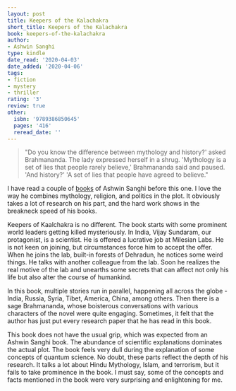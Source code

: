 ```yaml
---
layout: post
title: Keepers of the Kalachakra
short_title: Keepers of the Kalachakra
book: keepers-of-the-kalachakra
author:
- Ashwin Sanghi
type: kindle
date_read: '2020-04-03'
date_added: '2020-04-06'
tags:
- fiction
- mystery
- thriller
rating: '3'
review: true
other:
  isbn: '9789386850645'
  pages: '416'
  reread_date: ''
---
```



<!-- {{< figure type="margin" src="/images/books/keepers-of-the-kalachakra.jpg" rating="3" title="Keepers of The Kaalchakra">}} -->

> "Do you know the difference between mythology and history?' asked Brahmananda. The lady expressed herself in a shrug. 'Mythology is a set of lies that people rarely believe,' Brahmananda said and paused. 'And history?' 'A set of lies that people have agreed to believe."

I have read a couple of [books](/books/2018/11/the-rozabal-line/) of Ashwin Sanghi before this one. I love the way he combines mythology, religion, and politics in the plot. It obviously takes a lot of research on his part, and the hard work shows in the breakneck speed of his books.

Keepers of Kaalchakra is no different. The book starts with some prominent world leaders getting killed mysteriously. In India, Vijay Sundaram, our protagonist, is a scientist. He is offered a lucrative job at Milesian Labs. He is not keen on joining, but circumstances force him to accept the offer. When he joins the lab, built-in forests of Dehradun, he notices some weird things. He talks with another colleague from the lab. Soon he realizes the real motive of the lab and unearths some secrets that can affect not only his life but also alter the course of humankind.

In this book, multiple stories run in parallel, happening all across the globe - India, Russia, Syria, Tibet, America, China, among others. Then there is a sage Brahmananda, whose boisterous conversations with various characters of the novel were quite engaging. Sometimes, it felt that the author has just put every research paper that he has read in this book.

This book does not have the usual grip, which was expected from an Ashwin Sanghi book. The abundance of scientific explanations dominates the actual plot. The book feels very dull during the explanation of some concepts of quantum science. No doubt, these parts reflect the depth of his research. It talks a lot about Hindu Mythology, Islam, and terrorism, but it fails to take prominence in the book. I must say, some of the concepts and facts mentioned in the book were very surprising and enlightening for me.
